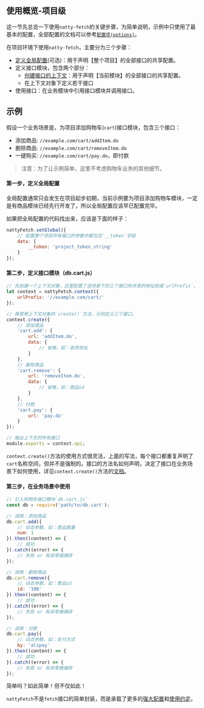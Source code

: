 ## 使用概览-项目级

这一节先总览一下使用`natty-fetch`的关键步骤，为简单说明，示例中只使用了最基本的配置，全部配置的文档可以参考[`配置项(options)`](docs/options.md)。

在项目环境下使用`natty-fetch`，主要分为三个步骤：

* [定义全局配置](docs/option_levels.md)(可选)：用于声明【整个项目】的全部接口的共享配置。
* 定义接口模块，包含两个部分：
  - [创建接口的上下文](docs/option_levels.md)：用于声明【当前模块】的全部接口的共享配置。
  - 在上下文对象下定义若干接口
* 使用接口：在业务模块中引用接口模块并调用接口。

## 示例

假设一个业务场景是，为项目添加购物车(`cart`)接口模块，包含三个接口：

* 添加商品: `//example.com/cart/addItem.do`
* 删除商品: `//example.com/cart/removeItem.do`
* 一键购买: `//example.com/cart/pay.do`，即付款

> 注意：为了让示例简单，这里不考虑购物车业务的其他细节。

#### 第一步，定义全局配置

全局配置通常只会发生在项目起步初期，当前示例要为项目添加购物车模块，一定是有商品模块已经先行开发了，所以全局配置应该早已配置完毕。

如果把全局配置的代码找出来，应该是下面的样子：

```js
nattyFetch.setGlobal({
    // 配置整个项目所有接口的参数中都包含`__token`字段
    data: {
        __token: 'project_token_string'
    }
});

```

#### 第二步，定义接口模块（db.cart.js）



```js
// 先创建一个上下文对象，这里配置了该场景下的三个接口所共享的地址前缀`urlPrefix`。
let context = nattyFetch.context({
    urlPrefix: '//example.com/cart/'
});

// 再使用上下文对象的`create()`方法，分别定义三个接口。
context.create({
    // 添加商品
    'cart.add': {
        url: 'addItem.do',
        data: {
            // 省略，如：收货地址
        }
    },
    // 删除商品
    'cart.remove': {
        url: 'removeItem.do',
        data: {
            // 省略，如：商品id
        }
    },
    // 付款
    'cart.pay': {
        url: 'pay.do'
    }
});

// 输出上下文的所有接口
module.exports = context.api;
```

`context.create()`方法的使用方式很灵活，上面的写法，每个接口都重复声明了`cart`名称空间，但并不是强制的。接口的方法名如何声明，决定了接口在业务场景下如何使用，详见`context.create()`方法的[文档]()。

#### 第三步，在业务场景中使用

```js
// 引入购物车接口模块`db.cart.js`
const db = require('path/to/db.cart');

// 调用：添加商品
db.cart.add({
    // 动态参数，如：商品数量
    num: 1
}).then((content) => {
    // 成功
}).catch((error) => {
    // 失败 or 有异常被捕获
});

// 调用：删除商品
db.cart.remove({
    // 动态参数，如：商品id
    id: '100'
}).then((content) => {
    // 成功
}).catch((error) => {
    // 失败 or 有异常被捕获
});

// 调用：付款
db.cart.pay({
    // 动态参数，如：支付方式
    by: 'alipay'
}).then((content) => {
    // 成功
}).catch((error) => {
    // 失败 or 有异常被捕获
});
```

简单吗？如此简单！但不仅如此！

`nattyFetch`不是`fetch`接口的简单封装，而是承载了更多的[强大配置]()和[使用约定]()。